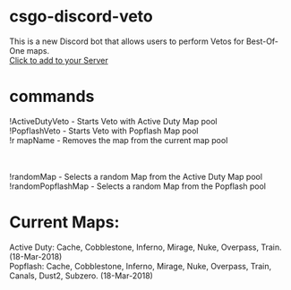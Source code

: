 # csgo-discord-veto
This is a new Discord bot that allows users to perform Vetos for Best-Of-One maps. <br />
[Click to add to your Server](https://discordapp.com/api/oauth2/authorize?client_id=424955615631376384&permissions=2048&scope=bot)

# commands
!ActiveDutyVeto   - Starts Veto with Active Duty Map pool <br />
!PopflashVeto    - Starts Veto with Popflash Map pool <br />
!r mapName    - Removes the map from the current map pool <br />

<br />
<br />
!randomMap   - Selects a random Map from the Active Duty Map pool <br />
!randomPopflashMap   - Selects a random Map from the Popflash pool <br />
  
  
# Current Maps:
Active Duty: Cache, Cobblestone, Inferno, Mirage, Nuke, Overpass, Train. (18-Mar-2018) <br />
Popflash: Cache, Cobblestone, Inferno, Mirage, Nuke, Overpass, Train, Canals, Dust2, Subzero. (18-Mar-2018) <br />
